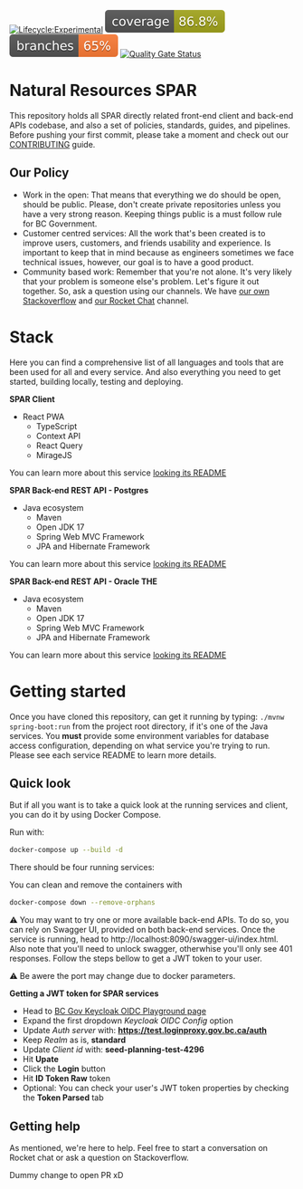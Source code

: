 [![Lifecycle:Experimental](https://img.shields.io/badge/Lifecycle-Experimental-339999)](https://github.com/bcgov/nr-spar-backend)
![Coverage](.github/badges/jacoco.svg)
![Branches](.github/badges/branches.svg)
[![Quality Gate Status](https://sonarcloud.io/api/project_badges/measure?project=bcgov_nr-spar-backend&metric=alert_status)](https://sonarcloud.io/summary/new_code?id=bcgov_nr-spar-backend)

# Natural Resources SPAR

This repository holds all SPAR directly related front-end client and back-end APIs codebase, and also
a set of policies, standards, guides, and pipelines. Before pushing your first commit, please
take a moment and check out our [CONTRIBUTING](CONTRIBUTING.md) guide.

## Our Policy

- Work in the open: That means that everything we do should be open, should be
public. Please, don't create private repositories unless you have a very strong
reason. Keeping things public is a must follow rule for BC Government.
- Customer centred services: All the work that's been created is to improve users,
customers, and friends usability and experience. Is important to keep that in mind 
because as engineers sometimes we face technical issues, however, our goal is
to have a good product.
- Community based work: Remember that you're not alone. It's very likely that
your problem is someone else's problem. Let's figure it out together. So, ask
a question using our channels. We have [our own Stackoverflow](https://stackoverflow.developer.gov.bc.ca/)
and [our Rocket Chat](https://chat.developer.gov.bc.ca/) channel.

# Stack

Here you can find a comprehensive list of all languages and tools that are been used
for all and every service. And also everything you need to get started, building locally,
testing and deploying. 

**SPAR Client**

- React PWA
  - TypeScript
  - Context API
  - React Query
  - MirageJS

You can learn more about this service [looking its README](frontend/README.md)

**SPAR Back-end REST API - Postgres**

- Java ecosystem
  - Maven
  - Open JDK 17
  - Spring Web MVC Framework
  - JPA and Hibernate Framework

You can learn more about this service [looking its README](backend/README.md)

**SPAR Back-end REST API - Oracle THE**

- Java ecosystem
  - Maven
  - Open JDK 17
  - Spring Web MVC Framework
  - JPA and Hibernate Framework

You can learn more about this service [looking its README](oracle-api/README.md)

# Getting started

Once you have cloned this repository, can get it running by typing: `./mvnw spring-boot:run`
from the project root directory, if it's one of the Java services. You **must** provide some environment
variables for database access configuration, depending on what service you're trying to run. Please
see each service README to learn more details.

## Quick look

But if all you want is to take a quick look at the running services and client, you can do it by using
Docker Compose.

Run with:
```sh
docker-compose up --build -d
```

There should be four running services:

You can clean and remove the containers with
```sh
docker-compose down --remove-orphans
```

⚠️ You may want to try one or more available back-end APIs. To do so, you can rely on Swagger UI, provided
on both back-end services. Once the service is running, head to http://localhost:8090/swagger-ui/index.html.
Also note that you'll need to unlock swagger, otherwhise you'll only see 401 responses. Follow the steps bellow
to get a JWT token to your user.

⚠️ Be awere the port may change due to docker parameters.

**Getting a JWT token for SPAR services**

- Head to [BC Gov Keycloak OIDC Playground page](https://bcgov.github.io/keycloak-example-apps/)
- Expand the first dropdown *Keycloak OIDC Config* option
- Update *Auth server* with: **https://test.loginproxy.gov.bc.ca/auth**
- Keep *Realm* as is, **standard**
- Update *Client id* with: **seed-planning-test-4296**
- Hit **Upate**
- Click the **Login** button
- Hit **ID Token Raw** token
- Optional: You can check your user's JWT token properties by checking the **Token Parsed** tab

## Getting help

As mentioned, we're here to help. Feel free to start a conversation
on Rocket chat or ask a question on Stackoverflow.

Dummy change to open PR xD
